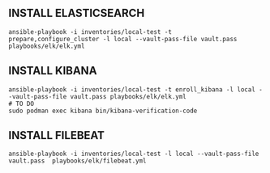 ## INSTALL ELASTICSEARCH

```
ansible-playbook -i inventories/local-test -t prepare,configure_cluster -l local --vault-pass-file vault.pass  playbooks/elk/elk.yml 
```
## INSTALL KIBANA

```
ansible-playbook -i inventories/local-test -t enroll_kibana -l local --vault-pass-file vault.pass playbooks/elk/elk.yml 
# TO DO 
sudo podman exec kibana bin/kibana-verification-code
```

## INSTALL FILEBEAT

```
ansible-playbook -i inventories/local-test -l local --vault-pass-file vault.pass  playbooks/elk/filebeat.yml 
```
